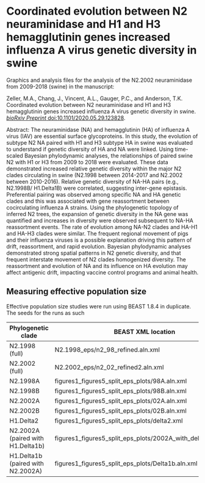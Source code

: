 # Coordinated evolution between N2 neuraminidase and H1 and H3 hemagglutinin genes increased influenza A virus genetic diversity in swine
Graphics and analysis files for the analysis of the N2.2002 neuraminidase from 2009-2018 (swine) in the manuscript:

Zeller, M.A., Chang, J., Vincent, A.L., Gauger, P.C., and Anderson, T.K. Coordinated evolution between N2 neuraminidase and H1 and H3 hemagglutinin genes increased influenza A virus genetic diversity in swine. [*bioRxiv Preprint* doi:10.1101/2020.05.29.123828](https://www.biorxiv.org/content/10.1101/2020.05.29.123828v1).

Abstract: The neuraminidase (NA) and hemagglutinin (HA) of influenza A virus (IAV) are essential surface glycoproteins. In this study, the evolution of subtype N2 NA paired with H1 and H3 subtype HA in swine was evaluated to understand if genetic diversity of HA and NA were linked. Using time-scaled Bayesian phylodynamic analyses, the relationships of paired swine N2 with H1 or H3 from 2009 to 2018 were evaluated. These data demonstrated increased relative genetic diversity within the major N2 clades circulating in swine (N2.1998 between 2014-2017 and N2.2002 between 2010-2016). Relative genetic diversity of NA-HA pairs (e.g., N2.1998B/ H1.Delta1B) were correlated, suggesting inter-gene epistasis. Preferential pairing was observed among specific NA and HA genetic clades and this was associated with gene reassortment between cocirculating influenza A strains. Using the phylogenetic topology of inferred N2 trees, the expansion of genetic diversity in the NA gene was quantified and increases in diversity were observed subsequent to NA-HA reassortment events. The rate of evolution among NA-N2 clades and HA-H1 and HA-H3 clades were similar. The frequent regional movement of pigs and their influenza viruses is a possible explanation driving this pattern of drift, reassortment, and rapid evolution. Bayesian phylodynamic analyses demonstrated strong spatial patterns in N2 genetic diversity, and that frequent interstate movement of N2 clades homogenized diversity. The reassortment and evolution of NA and its influence on HA evolution may affect antigenic drift, impacting vaccine control programs and animal health.


## Measuring effective population size
Effective population size studies were run using BEAST 1.8.4 in duplicate. The seeds for the runs as such

 | Phylogenetic clade | BEAST XML location | Run1 | Run2 | 
 | ------------------ | ------------------ | ---- | ---- |
 | N2.1998 (full) | N2.1998_eps/n2_98_refined.aln.xml | 1540330733520 | 1540330926474 | 
 | N2.2002 (full) | N2.2002_eps/n2_02_refined2.aln.xml | 1542054165048 | 1542054280700 | 
 | N2.1998A | figures1_figures5_split_eps_plots/98A.aln.xml | 1546965014683 | 1546965036074 | 
 | N2.1998B | figures1_figures5_split_eps_plots/98B.aln.xml | 1546965075418 | 1547148808634 | 
 | N2.2002A | figures1_figures5_split_eps_plots/02A.aln.xml | 1547148566418 | 1546975888745 | 
 | N2.2002B | figures1_figures5_split_eps_plots/02B.aln.xml | 1546975916323 | 1546975934694 | 
 | H1.Delta2 | figures1_figures5_split_eps_plots/delta2.xml | 1542906315381 | 1542906092756 | 
 | N2.2002A (paired with H1.Delta1b) | figures1_figures5_split_eps_plots/2002A_with_delta1b.aln.xml | 1551826266183 | 1552491185349 | 
 | H1.Delta1b (paired with N2.2002A) | figures1_figures5_split_eps_plots/Delta1b.aln.xml | 1551826286917 | 1552491078775 | 






